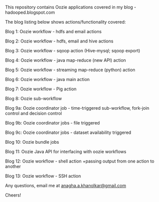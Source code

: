 This repository contains Oozie applications covered in my blog -
hadooped.blogspot.com

The blog listing below shows actions/functionality covered:

Blog 1: Oozie workflow - hdfs and email actions

Blog 2: Oozie workflow - hdfs, email and hive actions

Blog 3: Oozie workflow - sqoop action (Hive-mysql; sqoop export)

Blog 4: Oozie workflow - java map-reduce (new API) action

Blog 5: Oozie workflow - streaming map-reduce (python) action 

Blog 6: Oozie workflow - java main action

Blog 7: Oozie workflow - Pig action

Blog 8: Oozie sub-workflow

Blog 9a: Oozie coordinator job - time-triggered sub-workflow, fork-join control and decision control

Blog 9b: Oozie coordinator jobs - file triggered 

Blog 9c: Oozie coordinator jobs - dataset availability triggered

Blog 10: Oozie bundle jobs

Blog 11: Oozie Java API for interfacing with oozie workflows

Blog 12: Oozie workflow - shell action +passing output from one action to another

Blog 13: Oozie workflow - SSH action

Any questions, email me at anagha.a.khanolkar@gmail.com

Cheers!
